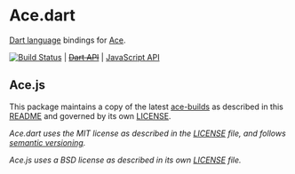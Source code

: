 # Ace.dart

[Dart language][dart] bindings for [Ace][ace].

[![Build Status][status]][badge] | ~~[Dart API][api]~~ | [JavaScript API][ace-api]

## Ace.js

This package maintains a copy of the latest [ace-builds][] as described in this
[README][ace-readme] and governed by its own [LICENSE][ace-license].

_Ace.dart uses the MIT license as described in the [LICENSE][license] file, and 
follows [semantic versioning][]._

_Ace.js uses a BSD license as described in its own [LICENSE][ace-license] file._

[ace]: http://ace.ajax.org/
[ace-api]: http://ace.ajax.org/#nav=api
[ace-builds]: https://github.com/ajaxorg/ace-builds/
[ace-license]: https://github.com/rmsmith/ace.dart/blob/master/lib/src/js/LICENSE
[ace-readme]: https://github.com/rmsmith/ace.dart/blob/master/lib/src/js/README.md
[api]: http://rmsmith.github.com/ace.dart/ace.html
[badge]: https://drone.io/github.com/rmsmith/ace.dart/latest
[dart]: http://www.dartlang.org/
[license]: https://github.com/rmsmith/ace.dart/blob/master/LICENSE
[semantic versioning]: http://semver.org/
[status]: https://drone.io/github.com/rmsmith/ace.dart/status.png
